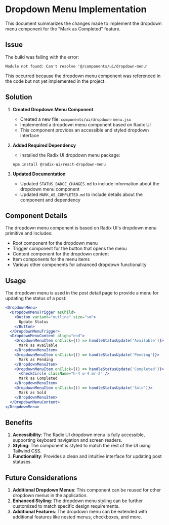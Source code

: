 # Dropdown Menu Implementation

This document summarizes the changes made to implement the dropdown menu component for the "Mark as Completed" feature.

## Issue

The build was failing with the error:
```
Module not found: Can't resolve '@/components/ui/dropdown-menu'
```

This occurred because the dropdown menu component was referenced in the code but not yet implemented in the project.

## Solution

1. **Created Dropdown Menu Component**
   - Created a new file: `components/ui/dropdown-menu.jsx`
   - Implemented a dropdown menu component based on Radix UI
   - This component provides an accessible and styled dropdown interface

2. **Added Required Dependency**
   - Installed the Radix UI dropdown menu package:
   ```
   npm install @radix-ui/react-dropdown-menu
   ```

3. **Updated Documentation**
   - Updated `STATUS_BADGE_CHANGES.md` to include information about the dropdown menu component
   - Updated `MARK_AS_COMPLETED.md` to include details about the component and dependency

## Component Details

The dropdown menu component is based on Radix UI's dropdown menu primitive and includes:
- Root component for the dropdown menu
- Trigger component for the button that opens the menu
- Content component for the dropdown content
- Item components for the menu items
- Various other components for advanced dropdown functionality

## Usage

The dropdown menu is used in the post detail page to provide a menu for updating the status of a post:

```jsx
<DropdownMenu>
  <DropdownMenuTrigger asChild>
    <Button variant="outline" size="sm">
      Update Status
    </Button>
  </DropdownMenuTrigger>
  <DropdownMenuContent align="end">
    <DropdownMenuItem onClick={() => handleStatusUpdate('Available')}>
      Mark as Available
    </DropdownMenuItem>
    <DropdownMenuItem onClick={() => handleStatusUpdate('Pending')}>
      Mark as Pending
    </DropdownMenuItem>
    <DropdownMenuItem onClick={() => handleStatusUpdate('Completed')}>
      <CheckCircle className="h-4 w-4 mr-2" />
      Mark as Completed
    </DropdownMenuItem>
    <DropdownMenuItem onClick={() => handleStatusUpdate('Sold')}>
      Mark as Sold
    </DropdownMenuItem>
  </DropdownMenuContent>
</DropdownMenu>
```

## Benefits

1. **Accessibility**: The Radix UI dropdown menu is fully accessible, supporting keyboard navigation and screen readers.
2. **Styling**: The component is styled to match the rest of the UI using Tailwind CSS.
3. **Functionality**: Provides a clean and intuitive interface for updating post statuses.

## Future Considerations

1. **Additional Dropdown Menus**: This component can be reused for other dropdown menus in the application.
2. **Enhanced Styling**: The dropdown menu styling can be further customized to match specific design requirements.
3. **Additional Features**: The dropdown menu can be extended with additional features like nested menus, checkboxes, and more. 